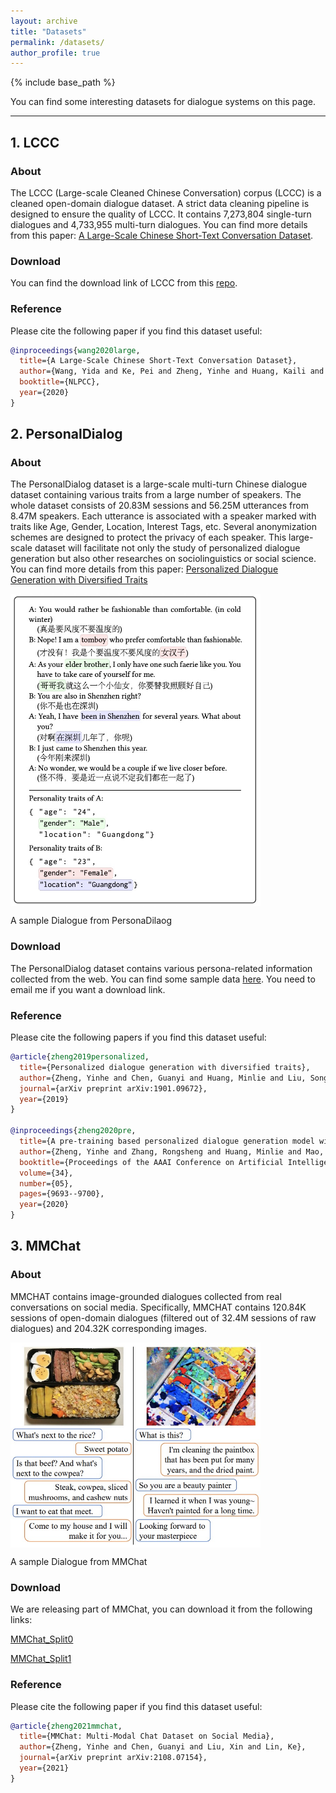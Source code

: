 ```yaml
---
layout: archive
title: "Datasets"
permalink: /datasets/
author_profile: true
---
```


{% include base_path %}

You can find some interesting datasets for dialogue systems on this page.

-----

## 1. LCCC

### About

The LCCC (Large-scale Cleaned Chinese Conversation) corpus (LCCC) is a cleaned open-domain dialogue dataset.
A strict data cleaning pipeline is designed to ensure the quality of LCCC.
It contains 7,273,804 single-turn dialogues and 4,733,955 multi-turn dialogues.
You can find more details from this paper: [A Large-Scale Chinese Short-Text Conversation Dataset](https://arxiv.org/abs/2008.03946).

### Download

You can find the download link of LCCC from this [repo](https://github.com/thu-coai/CDial-GPT).

### Reference

Please cite the following paper if you find this dataset useful:

```bibtex
@inproceedings{wang2020large,
  title={A Large-Scale Chinese Short-Text Conversation Dataset},
  author={Wang, Yida and Ke, Pei and Zheng, Yinhe and Huang, Kaili and Jiang, Yong and Zhu, Xiaoyan and Huang, Minlie},
  booktitle={NLPCC},
  year={2020}
}
```

## 2. PersonalDialog

### About

The PersonalDialog dataset is a large-scale multi-turn Chinese dialogue dataset containing various traits from a large number of speakers. The whole dataset consists of 20.83M sessions and 56.25M utterances from 8.47M speakers. Each utterance is associated with a speaker marked with traits like Age, Gender, Location, Interest Tags, etc. Several anonymization schemes are designed to protect the privacy of each speaker. This large-scale dataset will facilitate not only the study of personalized dialogue generation but also other researches on sociolinguistics or social science.
You can find more details from this paper: [Personalized Dialogue Generation with Diversified Traits](https://arxiv.org/abs/1901.09672)

 <img src="/images/PersonalDialog.jpg" width = "400" alt="A Sample Dialogue from PersonaDilaog" align=center />

A sample Dialogue from PersonaDilaog

### Download

The PersonalDialog dataset contains various persona-related information collected from the web.
You can find some sample data [here](https://worksheets.codalab.org/bundles/0x5fa30866143a4431a5bc743a37035330).
You need to email me if you want a download link.

### Reference

Please cite the following papers if you find this dataset useful:

```bibtex
@article{zheng2019personalized,
  title={Personalized dialogue generation with diversified traits},
  author={Zheng, Yinhe and Chen, Guanyi and Huang, Minlie and Liu, Song and Zhu, Xuan},
  journal={arXiv preprint arXiv:1901.09672},
  year={2019}
}

@inproceedings{zheng2020pre,
  title={A pre-training based personalized dialogue generation model with persona-sparse data},
  author={Zheng, Yinhe and Zhang, Rongsheng and Huang, Minlie and Mao, Xiaoxi},
  booktitle={Proceedings of the AAAI Conference on Artificial Intelligence},
  volume={34},
  number={05},
  pages={9693--9700},
  year={2020}
}
```

## 3. MMChat

### About

MMCHAT contains image-grounded dialogues collected from real conversations on social media.
Specifically, MMCHAT contains 120.84K sessions of open-domain dialogues
(filtered out of 32.4M sessions of raw dialogues) and 204.32K corresponding images.

 <img src="/images/mmchat.jpg" width = "400" alt="A Sample Dialogue from MMChat" align=center />

A sample Dialogue from MMChat

### Download

We are releasing part of MMChat, you can download it from the following links:

[MMChat_Split0](https://drive.google.com/file/d/1U7L8TvU7O-tPBrChomeqRQ9gBbUMPZ1t/view?usp=sharing)

[MMChat_Split1](https://drive.google.com/file/d/1OkpF7MAtntn2czuZfujSRc_7rALJ6VRJ/view?usp=sharing)

### Reference

Please cite the following paper if you find this dataset useful:

```bibtex
@article{zheng2021mmchat,
  title={MMChat: Multi-Modal Chat Dataset on Social Media},
  author={Zheng, Yinhe and Chen, Guanyi and Liu, Xin and Lin, Ke},
  journal={arXiv preprint arXiv:2108.07154},
  year={2021}
}
```
